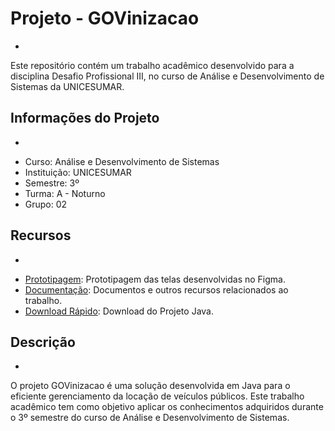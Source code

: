 # Projeto - GOVinizacao
-
Este repositório contém um trabalho acadêmico desenvolvido para a disciplina Desafio Profissional III, no curso de Análise e Desenvolvimento de Sistemas da UNICESUMAR.

## Informações do Projeto
-

* Curso: Análise e Desenvolvimento de Sistemas
* Instituição: UNICESUMAR
* Semestre: 3º
* Turma: A - Noturno
* Grupo: 02

## Recursos
-

* [Prototipagem](https://bit.ly/GOVinicao): Prototipagem das telas desenvolvidas no Figma.
* [Documentação](http://example.net/): Documentos e outros recursos relacionados ao trabalho.
* [Download Rápido](http://example.net/): Download do Projeto Java.

## Descrição
-
O projeto GOVinizacao é uma solução desenvolvida em Java para o eficiente gerenciamento da locação de veículos públicos. Este trabalho acadêmico tem como objetivo aplicar os conhecimentos adquiridos durante o 3º semestre do curso de Análise e Desenvolvimento de Sistemas.
